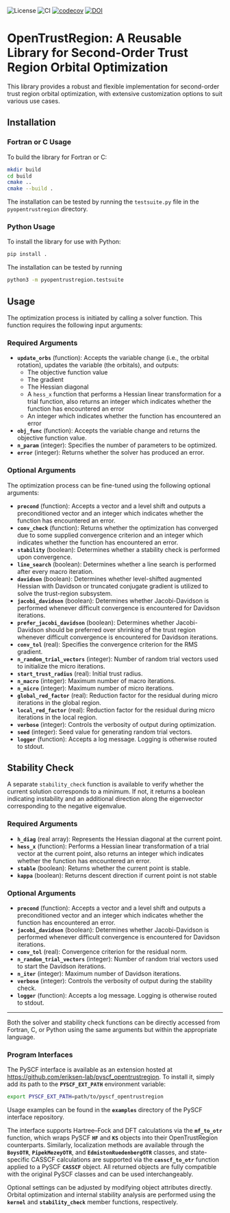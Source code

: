 ![License](https://img.shields.io/github/license/eriksen-lab/opentrustregion)
![CI](https://github.com/eriksen-lab/opentrustregion/actions/workflows/main.yml/badge.svg)
[![codecov](https://codecov.io/github/eriksen-lab/opentrustregion/graph/badge.svg?token=NJIM6FDADD)](https://codecov.io/github/eriksen-lab/opentrustregion)
[![DOI](https://zenodo.org/badge/855894860.svg)](https://doi.org/10.5281/zenodo.17142554)

# OpenTrustRegion: A Reusable Library for Second-Order Trust Region Orbital Optimization

This library provides a robust and flexible implementation for second-order trust region orbital optimization, with extensive customization options to suit various use cases.

## Installation

### Fortran or C Usage
To build the library for Fortran or C:

```sh
mkdir build
cd build
cmake ..
cmake --build .
```

The installation can be tested by running the ```testsuite.py``` file in the ```pyopentrustregion``` directory.

### Python Usage
To install the library for use with Python:

```sh
pip install .
```

The installation can be tested by running

```sh
python3 -m pyopentrustregion.testsuite
```

## Usage

The optimization process is initiated by calling a solver function. This function requires the following input arguments:

### Required Arguments

- **`update_orbs`** (function): Accepts the variable change (i.e., the orbital rotation), updates the variable (the orbitals), and outputs:
  - The objective function value
  - The gradient
  - The Hessian diagonal
  - A `hess_x` function that performs a Hessian linear transformation for a trial function, also returns an integer which indicates whether the function has encountered an error
  - An integer which indicates whether the function has encountered an error
- **`obj_func`** (function): Accepts the variable change and returns the objective function value.
- **`n_param`** (integer): Specifies the number of parameters to be optimized.
- **`error`** (integer): Returns whether the solver has produced an error.

### Optional Arguments
The optimization process can be fine-tuned using the following optional arguments:

- **`precond`** (function): Accepts a vector and a level shift and outputs a preconditioned vector and an integer which indicates whether the function has encountered an error.
- **`conv_check`** (function): Returns whether the optimization has converged due to some supplied convergence criterion and an integer which indicates whether the function has encountered an error.
- **`stability`** (boolean): Determines whether a stability check is performed upon convergence.
- **`line_search`** (boolean): Determines whether a line search is performed after every macro iteration.
- **`davidson`** (boolean): Determines whether level-shifted augmented Hessian with Davidson or truncated conjugate gradient is utilized to solve the trust-region subsystem.
- **`jacobi_davidson`** (boolean): Determines whether Jacobi-Davidson is performed whenever difficult convergence is encountered for Davidson iterations.
- **`prefer_jacobi_davidson`** (boolean): Determines whether Jacobi-Davidson should be preferred over shrinking of the trust region whenever difficult convergence is encountered for Davidson iterations.
- **`conv_tol`** (real): Specifies the convergence criterion for the RMS gradient.
- **`n_random_trial_vectors`** (integer): Number of random trial vectors used to initialize the micro iterations.
- **`start_trust_radius`** (real): Initial trust radius.
- **`n_macro`** (integer): Maximum number of macro iterations.
- **`n_micro`** (integer): Maximum number of micro iterations.
- **`global_red_factor`** (real): Reduction factor for the residual during micro iterations in the global region.
- **`local_red_factor`** (real): Reduction factor for the residual during micro iterations in the local region.
- **`verbose`** (integer): Controls the verbosity of output during optimization.
- **`seed`** (integer): Seed value for generating random trial vectors.
- **`logger`** (function): Accepts a log message. Logging is otherwise routed to stdout.

## Stability Check
A separate `stability_check` function is available to verify whether the current solution corresponds to a minimum. If not, it returns a boolean indicating instability and an additional direction along the eigenvector corresponding to the negative eigenvalue.

### Required Arguments

- **`h_diag`** (real array): Represents the Hessian diagonal at the current point.
- **`hess_x`** (function): Performs a Hessian linear transformation of a trial vector at the current point, also returns an integer which indicates whether the function has encountered an error.
- **`stable`** (boolean): Returns whether the current point is stable.
- **`kappa`** (boolean): Returns descent direction if current point is not stable

### Optional Arguments

- **`precond`** (function): Accepts a vector and a level shift and outputs a preconditioned vector and an integer which indicates whether the function has encountered an error.
- **`jacobi_davidson`** (boolean): Determines whether Jacobi-Davidson is performed whenever difficult convergence is encountered for Davidson iterations.
- **`conv_tol`** (real): Convergence criterion for the residual norm.
- **`n_random_trial_vectors`** (integer): Number of random trial vectors used to start the Davidson iterations.
- **`n_iter`** (integer): Maximum number of Davidson iterations.
- **`verbose`** (integer): Controls the verbosity of output during the stability check.
- **`logger`** (function): Accepts a log message. Logging is otherwise routed to stdout.

---
Both the solver and stability check functions can be directly accessed from Fortran, C, or Python using the same arguments but within the appropriate language.

### Program Interfaces

The PySCF interface is available as an extension hosted at https://github.com/eriksen-lab/pyscf_opentrustregion. To install it, simply add its path to the **`PYSCF_EXT_PATH`** environment variable:
```sh
export PYSCF_EXT_PATH=path/to/pyscf_opentrustregion
```
Usage examples can be found in the **`examples`** directory of the PySCF interface repository.

The interface supports Hartree–Fock and DFT calculations via the **`mf_to_otr`** function, which wraps PySCF **`HF`** and **`KS`** objects into their OpenTrustRegion counterparts. Similarly, localization methods are available through the **`BoysOTR`**, **`PipekMezeyOTR`**, and **`EdmistonRuedenbergOTR`** classes, and state-specific CASSCF calculations are supported via the **`casscf_to_otr`** function applied to a PySCF **`CASSCF`** object. All returned objects are fully compatible with the original PySCF classes and can be used interchangeably.

Optional settings can be adjusted by modifying object attributes directly. Orbital optimization and internal stability analysis are performed using the **`kernel`** and **`stability_check`** member functions, respectively.
